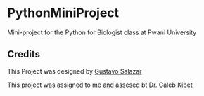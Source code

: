 # PythonMiniProject
Mini-project for the Python for Biologist class at Pwani University



## Credits
This Project was designed by [Gustavo Salazar]()

This project was assigned to me and assesed bt [Dr. Caleb Kibet](https://github.com/kipkurui)

